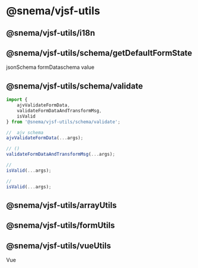 # @snema/vjsf-utils


## @snema/vjsf-utils/i18n



## @snema/vjsf-utils/schema/getDefaultFormState
 jsonSchema  formDataschema value

## @snema/vjsf-utils/schema/validate

```js
import {
    ajvValidateFormData,
    validateFormDataAndTransformMsg,
    isValid
} from '@snema/vjsf-utils/schema/validate';

//  ajv schema
ajvValidateFormData(...args);

// ()
validateFormDataAndTransformMsg(...args);

//
isValid(...args);

//
isValid(...args);
```

## @snema/vjsf-utils/arrayUtils


## @snema/vjsf-utils/formUtils


## @snema/vjsf-utils/vueUtils
Vue
